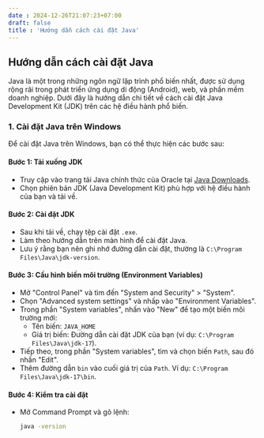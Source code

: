 ```yaml
---
date : 2024-12-26T21:07:23+07:00
draft: false   
title : 'Hướng dẫn cách cài đặt Java'
---
```

## Hướng dẫn cách cài đặt Java

Java là một trong những ngôn ngữ lập trình phổ biến nhất, được sử dụng rộng rãi trong phát triển ứng dụng di động (Android), web, và phần mềm doanh nghiệp. Dưới đây là hướng dẫn chi tiết về cách cài đặt Java Development Kit (JDK) trên các hệ điều hành phổ biến.

### 1. Cài đặt Java trên Windows

Để cài đặt Java trên Windows, bạn có thể thực hiện các bước sau:

#### Bước 1: Tải xuống JDK
- Truy cập vào trang tải Java chính thức của Oracle tại [Java Downloads](https://www.oracle.com/java/technologies/javase-downloads.html).
- Chọn phiên bản JDK (Java Development Kit) phù hợp với hệ điều hành của bạn và tải về.

#### Bước 2: Cài đặt JDK
- Sau khi tải về, chạy tệp cài đặt `.exe`.
- Làm theo hướng dẫn trên màn hình để cài đặt Java.
- Lưu ý rằng bạn nên ghi nhớ đường dẫn cài đặt, thường là `C:\Program Files\Java\jdk-version`.

#### Bước 3: Cấu hình biến môi trường (Environment Variables)
- Mở "Control Panel" và tìm đến "System and Security" > "System".
- Chọn "Advanced system settings" và nhấp vào "Environment Variables".
- Trong phần "System variables", nhấn vào "New" để tạo một biến môi trường mới:
  - Tên biến: `JAVA_HOME`
  - Giá trị biến: Đường dẫn cài đặt JDK của bạn (ví dụ: `C:\Program Files\Java\jdk-17`).
- Tiếp theo, trong phần "System variables", tìm và chọn biến `Path`, sau đó nhấn "Edit".
- Thêm đường dẫn `bin` vào cuối giá trị của `Path`. Ví dụ: `C:\Program Files\Java\jdk-17\bin`.

#### Bước 4: Kiểm tra cài đặt
- Mở Command Prompt và gõ lệnh:
  ```bash
  java -version